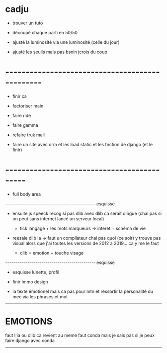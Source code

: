 # cadju

- trouver un tuto

- découpé chaque parti en 50/50

- ajusté la luminosité via une luminosité (celle du jour)

- ajusté les seuils mais pas bsoin jcrois du coup

# -----------------------------------------------

- finir ca

- factoriser main

- faire ride

- faire gamma

- refaire truk mail

- faire un site avec orm et les load static et les fnction de django (et le finir)

# -------------------------------------------

- full body area



--------------------------------------------- esquisse



- ensuite js speeck recog si pas dlib avec dlib ca serait dingue (chai pas si on peut sans internet lancé un serveur local)
  
  - tick langage + les mots marqueurs => interet + schéma de vie
  

- reesaie dlib la -> faut un compilateur chai pas quoi (ce soir) y trouve pas visual alors que j'ai toutes les versions de 2012 a 2019...
  ca y me le faut
  
  - dlib = emotion + touche visage

--------------------------------------------- esquisse

- esquisse lunette, profil

- finir immo design

- ia texte émotionel mais ca pas pour mtn et ressortir la personalité du mec via les phrases et mot

----------------------------------------------------------------------



# EMOTIONS

faut l'ia ou dlib ca revient au meme faut conda mais je sais pas si je peux faire django avec conda

-------------------------------------------------------------------









